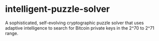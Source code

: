 # intelligent-puzzle-solver
A sophisticated, self-evolving cryptographic puzzle solver that uses adaptive intelligence to search for Bitcoin private keys in the 2^70 to 2^71 range.
